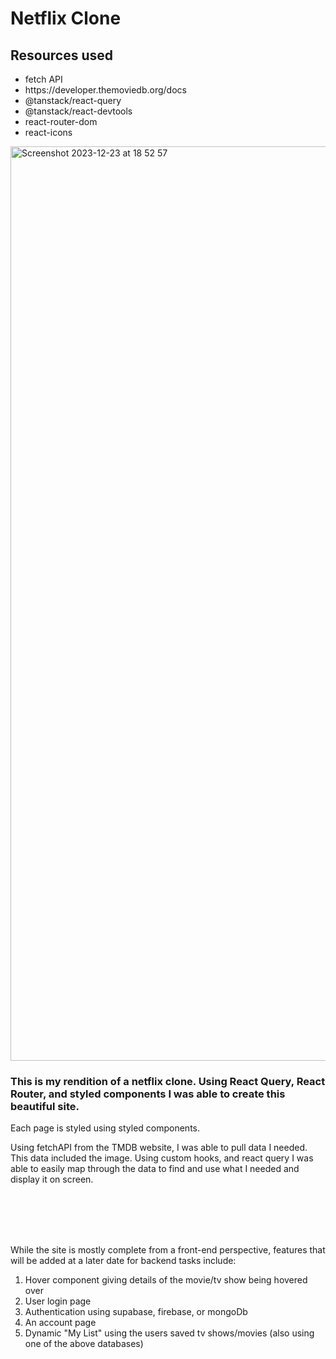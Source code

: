 <h1>Netflix Clone</h1>

<h2>Resources used </h2>
<ul>
 <li>fetch API</li>
 <li>https://developer.themoviedb.org/docs</li>
<li>@tanstack/react-query</li>
<li>@tanstack/react-devtools</li>
<li>react-router-dom</li>
<li>react-icons</li>
</ul>
<img width="1463" alt="Screenshot 2023-12-23 at 18 52 57" src="https://github.com/lesliemw/netflix-clone/assets/114259884/47cad75e-2538-4e53-a848-f4315ed48de6">
 
<h3>This is my rendition of a netflix clone. Using React Query, React Router, and styled components I was able to create this beautiful site.</h3>
<p>Each page is styled using styled components. </p>
<p>Using fetchAPI from the TMDB website, I was able to pull data I needed. This data included the image. Using custom hooks, and react query I was able to easily map through the data to find and use what I needed and display it on screen.</p>

 <br>
  <br>

 <br>
 <br>

<p>While the site is mostly complete from a front-end perspective, features that will be added at a later date for backend tasks include:</p>
<ol>
  <li>Hover component giving details of the movie/tv show being hovered over</li>
  <li>User login page</li>
  <li>Authentication using supabase, firebase, or mongoDb</li>
  <li>An account page</li>
  <li>Dynamic "My List" using the users saved tv shows/movies (also using one of the above databases)</li>
</ol>
